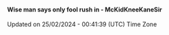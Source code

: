 #### Wise man says only fool rush in - McKidKneeKaneSir
Updated on 25/02/2024 - 00:41:39 (UTC) Time Zone
